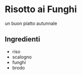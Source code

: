 # Risotto ai Funghi

un buon piatto autunnale

## Ingredienti

* riso
* scalogno
* funghi
* brodo 
 
